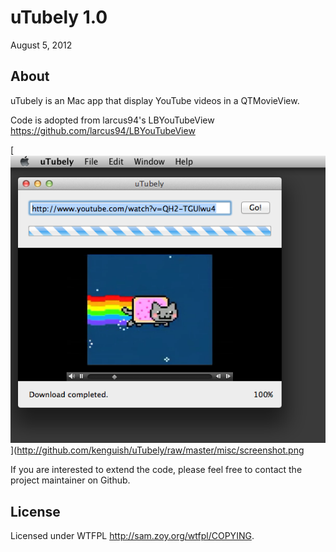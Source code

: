 uTubely 1.0
======================
August 5, 2012

## About

uTubely is an Mac app that display YouTube videos in a QTMovieView.

Code is adopted from larcus94's LBYouTubeView <https://github.com/larcus94/LBYouTubeView>

[![](http://github.com/kenguish/uTubely/raw/master/misc/screenshot.png)](http://github.com/kenguish/uTubely/raw/master/misc/screenshot.png


If you are interested to extend the code, please feel free to contact the project maintainer on Github.

## License
Licensed under WTFPL <http://sam.zoy.org/wtfpl/COPYING>.

